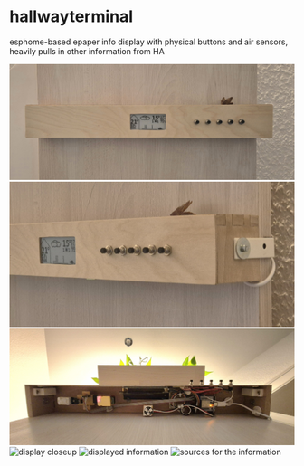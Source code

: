 # hallwayterminal
esphome-based epaper info display with physical buttons and air sensors, heavily pulls in other information from HA


<img src="photos/hallway_display_front.jpg" width="600" title="front view" alt="front view"/>

<img src="photos/hallway_display_corner.jpg" width="600" title="corder/side view" alt="corner/side view"/>

<img src="photos/hallway_display_bottom.jpg" width="600" title="bottom view" alt="bottom view"/>

<img src="photos/hallway_display.jpg" width="600" title="display closeup" alt="display closeup"/>

<img src="photos/hallway_display_infos.jpg" width="600" title="displayed information" alt="displayed information"/>

<img src="photos/hallway_display_sources.jpg" width="600" title="sources for the information" alt="sources for the information"/>


